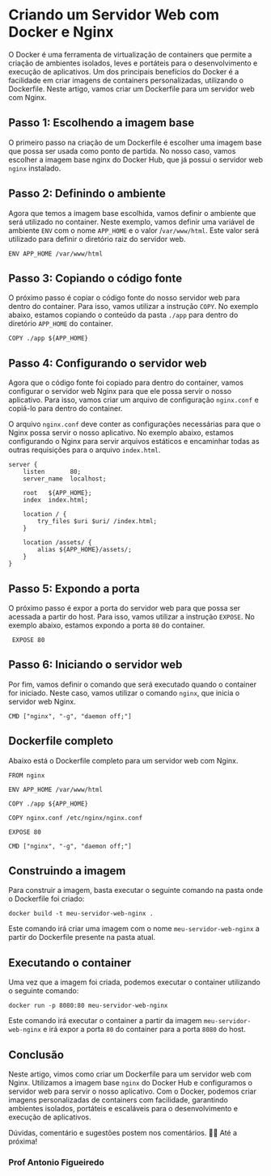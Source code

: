 # Criando um Servidor Web com Docker e Nginx

O Docker é uma ferramenta de virtualização de containers que permite a criação de ambientes isolados, leves e portáteis para o desenvolvimento e execução de aplicativos. Um dos principais benefícios do Docker é a facilidade em criar imagens de containers personalizadas, utilizando o Dockerfile. Neste artigo, vamos criar um Dockerfile para um servidor web com Nginx.

## Passo 1: Escolhendo a imagem base

O primeiro passo na criação de um Dockerfile é escolher uma imagem base que possa ser usada como ponto de partida. No nosso caso, vamos escolher a imagem base nginx do Docker Hub, que já possui o servidor web <code>nginx</code> instalado.

## Passo 2: Definindo o ambiente
Agora que temos a imagem base escolhida, vamos definir o ambiente que será utilizado no container. Neste exemplo, vamos definir uma variável de ambiente <code>ENV</code> com o nome <code>APP_HOME</code> e o valor /<code>var/www/html</code>. Este valor será utilizado para definir o diretório raiz do servidor web.

<pre>
<code class="language-bash">ENV APP_HOME /var/www/html </code>
</pre>

## Passo 3: Copiando o código fonte

O próximo passo é copiar o código fonte do nosso servidor web para dentro do container. Para isso, vamos utilizar a instrução <code>COPY</code>. No exemplo abaixo, estamos copiando o conteúdo da pasta <code>./app</code> para dentro do diretório <code>APP_HOME</code> do container.

<pre>
<code class="language-bash">COPY ./app ${APP_HOME} </code>
</pre>

## Passo 4: Configurando o servidor web

Agora que o código fonte foi copiado para dentro do container, vamos configurar o servidor web Nginx para que ele possa servir o nosso aplicativo. Para isso, vamos criar um arquivo de configuração <code>nginx.conf</code> e copiá-lo para dentro do container.

O arquivo <code>nginx.conf</code> deve conter as configurações necessárias para que o Nginx possa servir o nosso aplicativo. No exemplo abaixo, estamos configurando o Nginx para servir arquivos estáticos e encaminhar todas as outras requisições para o arquivo <code>index.html</code>.

<pre>
<code class="language-bash">server {
    listen       80;
    server_name  localhost;

    root   ${APP_HOME};
    index  index.html;

    location / {
        try_files $uri $uri/ /index.html;
    }

    location /assets/ {
        alias ${APP_HOME}/assets/;
    }
} </code>
</pre>

## Passo 5: Expondo a porta

O próximo passo é expor a porta do servidor web para que possa ser acessada a partir do host. Para isso, vamos utilizar a instrução <code>EXPOSE</code>. No exemplo abaixo, estamos expondo a porta <code>80</code> do container.

<pre>
<code class="language-bash"> EXPOSE 80 </code>
</pre>

## Passo 6: Iniciando o servidor web

Por fim, vamos definir o comando que será executado quando o container for iniciado. Neste caso, vamos utilizar o comando <code>nginx</code>, que inicia o servidor web Nginx.

<pre>
<code class="language-bash">CMD ["nginx", "-g", "daemon off;"] </code>
</pre>

## Dockerfile completo

Abaixo está o Dockerfile completo para um servidor web com Nginx.

<pre>
<code class="language-bash">FROM nginx

ENV APP_HOME /var/www/html

COPY ./app ${APP_HOME}

COPY nginx.conf /etc/nginx/nginx.conf

EXPOSE 80

CMD ["nginx", "-g", "daemon off;"] </code>
</pre>

## Construindo a imagem
Para construir a imagem, basta executar o seguinte comando na pasta onde o Dockerfile foi criado:

<pre>
<code class="language-bash">docker build -t meu-servidor-web-nginx . </code>
</pre>

Este comando irá criar uma imagem com o nome <code>meu-servidor-web-nginx</code> a partir do Dockerfile presente na pasta atual.

## Executando o container

Uma vez que a imagem foi criada, podemos executar o container utilizando o seguinte comando:

<pre>
<code class="language-bash">docker run -p 8080:80 meu-servidor-web-nginx </code>
</pre>

Este comando irá executar o container a partir da imagem <code>meu-servidor-web-nginx</code> e irá expor a porta <code>80</code> do container para a porta <code>8080</code> do host.

## Conclusão

Neste artigo, vimos como criar um Dockerfile para um servidor web com Nginx. Utilizamos a imagem base <code>nginx</code> do Docker Hub e configuramos o servidor web para servir o nosso aplicativo. Com o Docker, podemos criar imagens personalizadas de containers com facilidade, garantindo ambientes isolados, portáteis e escaláveis para o desenvolvimento e execução de aplicativos.

Dúvidas, comentário e sugestões postem nos comentários. 👋🏼 Até a próxima!

### Prof Antonio Figueiredo